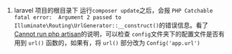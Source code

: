 1. laravel 项目的根目录下 运行`composer update`之后，会报 `PHP Catchable fatal error:  Argument 2 passed to Illuminate\Routing\UrlGenerator::__construct()`的错误信息。看了 [Cannot run php artisan](https://laracasts.com/discuss/channels/general-discussion/cannot-run-php-artisan/replies/123660)的说明，可以检查 `config`文件夹下的配置文件是否有用到 `url()` 函数的，如果有，将 `url()` 部分改为 `Config('app.url')`

